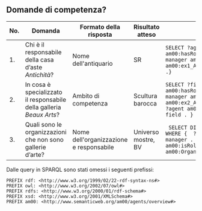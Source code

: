 ## Domande di competenza?

| No. | Domanda                                                                                                 | Formato della risposta                  | Risultato atteso                                        | SPARQL                                                                                                                                                                                                                                                                                                                           |
|-----|---------------------------------------------------------------------------------------------------------|-----------------------------------------|---------------------------------------------------------|----------------------------------------------------------------------------------------------------------------------------------------------------------------------------------------------------------------------------------------------------------------------------------------------------------------------------------|
| 1.  | Chi è il responsabile della casa d’aste <i>Antichità</i>?                                               | Nome dell'antiquario                    | SR                                                      | ``` SELECT ?agent  WHERE {  ?agent am00:hasRole ?manager . ?manager am00:isRoleIn am00:ex1_AuctionHouse_Antichità .} ```                                                                                                                                                                                                         |
| 2.  | In cosa è specializzato il responsabile della galleria <i>Beaux Arts</i>?                               | Ambito di competenza                    | Scultura barocca                                        | ``` SELECT ?field  WHERE {  ?agent am00:hasRole ?manager . ?manager am00:isRoleIn am00:ex2_ArtGallery_BeauxArts . ?agent am00:hasEducationIn ?field . } ```                                                                                                                                                                      |
| 3.  | Quali sono le organizzazioni che non sono gallerie d’arte?                                              | Nome dell'organizzazione e responsabile | Universo mostre, BV                                     | ```  SELECT DISTINCT ?agent  ?org WHERE {  ?agent am00:hasRole ?manager . ?manager am00:isRoleIn ?org. ?org a am00:Organization . }  ```                                                                                                                                                                                         |


Dalle query in SPARQL sono stati omessi i seguenti prefissi:
```
PREFIX rdf: <http://www.w3.org/1999/02/22-rdf-syntax-ns#>
PREFIX owl: <http://www.w3.org/2002/07/owl#>
PREFIX rdfs: <http://www.w3.org/2000/01/rdf-schema#>
PREFIX xsd: <http://www.w3.org/2001/XMLSchema#>
PREFIX am00: <http://www.semanticweb.org/am00/agents/overview#>
```
